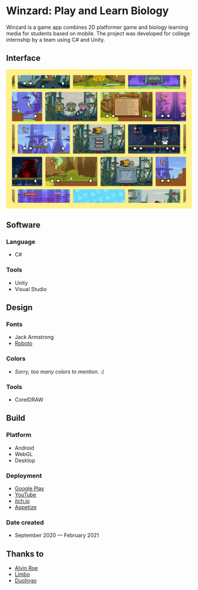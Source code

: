 # Winzard: Play and Learn Biology
Winzard is a game app combines 2D platformer game and biology learning media for students based on mobile. The project was developed for college internship by a team using C# and Unity.

## Interface
![Interface](https://raw.githubusercontent.com/luqmanherifa/luqman-herifa-personal-portfolio-v2/main/public/works/winzard.png)

## Software
### Language
  - C#
  
### Tools
  - Unity
  - Visual Studio

## Design
### Fonts
  - Jack Armstrong
  - [Roboto](https://fonts.google.com/specimen/Roboto)

### Colors
  - *Sorry, too many colors to mention. :(*
  
### Tools
  - CorelDRAW

## Build
### Platform
  - Android
  - WebGL
  - Desktop

### Deployment
  - [Google Play](https://play.google.com/store/apps/details?id=id.ac.stiki.doleno.winzard)
  - [YouTube](https://youtu.be/T6xnfyHysoE)
  - [itch.io](https://luqmanherifa.itch.io/winzard)
  - [Appetize](https://appetize.io/app/3cy7ufbp7dcwxjdojl4hlmhrpq)

### Date created
  - September 2020 — February 2021

## Thanks to
  - [Alvin Roe](https://www.youtube.com/@AlvinRoe)
  - [Limbo](https://playdead.com/games/limbo)
  - [Duolingo](https://www.duolingo.com)
